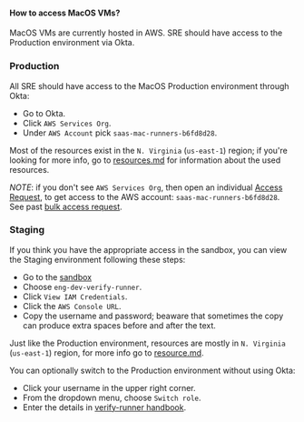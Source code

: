 #### How to access MacOS VMs?

MacOS VMs are currently hosted in AWS. SRE should have access to the Production environment via Okta.

### Production

All SRE should have access to the MacOS Production environment through Okta:

- Go to Okta.
- Click `AWS Services Org`.
- Under `AWS Account` pick `saas-mac-runners-b6fd8d28`.

Most of the resources exist in the `N. Virginia` (`us-east-1`) region; if you're looking for more info, go to [resources.md](./resources.md) for information about the used resources.

*NOTE*: if you don't see `AWS Services Org`, then open an individual [Access Request](https://gitlab.com/gitlab-com/team-member-epics/access-requests/-/issues), to get access to the AWS account:  `saas-mac-runners-b6fd8d28`. See past [bulk access request](https://gitlab.com/gitlab-com/team-member-epics/access-requests/-/issues/21531).

### Staging

If you think you have the appropriate access in the sandbox, you can view the Staging environment following these steps:

- Go to the [sandbox](https://gitlabsandbox.cloud/cloud/accounts/5442c67c-1673-4351-b85d-e366c328bfea)
- Choose `eng-dev-verify-runner`.
- Click `View IAM Credentials`.
- Click the `AWS Console URL`.
- Copy the username and password; beaware that sometimes the copy can produce extra spaces before and after the text.

Just like the Production environment, resources are mostly in `N. Virginia` (`us-east-1`) region, for more info go to [resource.md](./resources.md).

You can optionally switch to the Production environment without using Okta:

- Click your username in the upper right corner.
- From the dropdown menu, choose `Switch role`.
- Enter the details in [verify-runner handbook](https://about.gitlab.com/handbook/engineering/development/ops/verify/runner/team-resources/#access-mac-runner-production).
